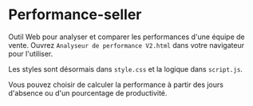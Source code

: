 # Performance-seller

Outil Web pour analyser et comparer les performances d'une équipe de vente.
Ouvrez `Analyseur de performance V2.html` dans votre navigateur pour l'utiliser.

Les styles sont désormais dans `style.css` et la logique dans `script.js`.

Vous pouvez choisir de calculer la performance à partir des jours d'absence ou d'un pourcentage de productivité.
